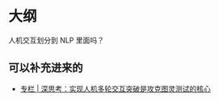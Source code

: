 
# 大纲

人机交互划分到 NLP 里面吗？


## 可以补充进来的

- [专栏 | 深思考：实现人机多轮交互突破是攻克图灵测试的核心](https://www.sohu.com/a/194204035_465975)
